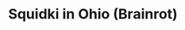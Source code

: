 ---
slug: squidki-in-ohio-brainrot
title: Squidki in Ohio (Brainrot)
description: "Squidki in Ohio (Brainrot) is an exciting online game. Play for free directly in your browser!"
icon: /images/new_mods/Sprunki in Ohio (Brainrot).png
url: https://wowtbc.net/sprunkin/sprunki-brainroot/index.html
previewImage: /images/new_mods/Sprunki in Ohio (Brainrot).png
type: new mods

# SEO配置
seo:
  title: "Squidki in Ohio (Brainrot) - Play Free Online Game | Fun Browser Games"
  description: "Squidki in Ohio (Brainrot) - Play this fun online game for free in your browser. No download required!"
  ogImage: "/images/new_mods/Sprunki in Ohio (Brainrot).png"
  keywords: "squidki-in-ohio-brainrot, online game, browser game, free game, new mods game, play online"

videoUrls:
  - https://www.youtube.com/embed/example1
  - https://www.youtube.com/embed/example2

whyPlay:
  title: "Why Play Squidki in Ohio (Brainrot)?"
  items:
    - "Immersive Gameplay: Squidki in Ohio (Brainrot) offers an engaging and immersive gaming experience that will keep you entertained for hours"
    - "Challenging Levels: Test your skills with increasingly difficult challenges and obstacles"
    - "Beautiful Graphics: Enjoy stunning visuals and smooth animations that bring the game world to life"
    - "Regular Updates: New content and features are added regularly to keep the game fresh and exciting"
    - "Free to Play: Experience all the fun without spending a penny"
    - "Community Features: Connect with other players, share strategies, and compete for high scores"
    - "Cross-Platform: Play on any device with a web browser, no downloads required"

features:
  title: "Key Features of Squidki in Ohio (Brainrot)"
  image: "/images/new_mods/Sprunki in Ohio (Brainrot).png"
  items:
    - "Intuitive Controls: Easy to learn controls make Squidki in Ohio (Brainrot) accessible for players of all skill levels"
    - "Multiple Game Modes: Enjoy various gameplay options that provide different challenges and experiences"
    - "Character Customization: Personalize your gaming experience with unique characters and items"
    - "Achievement System: Complete special tasks to earn rewards and recognition"
    - "Leaderboards: Compete with players worldwide and see who can achieve the highest scores"

characteristics:
  title: "Game Characteristics"
  image: "/images/new_mods/Sprunki in Ohio (Brainrot).png"
  items:
    - "Genre: New mods game with elements of strategy and skill"
    - "Difficulty: Suitable for both casual gamers and those seeking a challenge"
    - "Play Time: Quick sessions or extended gameplay, depending on your preference"
    - "Art Style: Vibrant and engaging visuals that enhance the gaming experience"
    - "Sound Design: Immersive audio that complements the gameplay perfectly"

info: "Squidki in Ohio (Brainrot) is an exciting online game that offers players a unique and engaging gaming experience. With its intuitive controls, stunning visuals, and challenging gameplay, Squidki in Ohio (Brainrot) provides hours of entertainment for players of all ages and skill levels. Whether you're looking for a quick gaming session during a break or an extended play session, Squidki in Ohio (Brainrot) delivers an immersive experience that will keep you coming back for more. The game features multiple levels of increasing difficulty, ensuring that players are constantly challenged as they progress. With regular updates adding new content and features, Squidki in Ohio (Brainrot) remains fresh and exciting, providing endless entertainment options for its growing community of players."

howToPlayIntro: "Welcome to Squidki in Ohio (Brainrot)! This guide will walk you through the basics and help you master the game. Whether you're a beginner or looking to improve your skills, these tips and instructions will enhance your gaming experience."

howToPlaySteps:
  - title: "Getting Started"
    description: "Begin your Squidki in Ohio (Brainrot) adventure by familiarizing yourself with the controls. Use your keyboard or mouse to navigate through the game interface. The tutorial will guide you through the basic mechanics and help you understand the objectives."
  - title: "Understanding the Objectives"
    description: "In Squidki in Ohio (Brainrot), your main goal is to progress through levels by completing specific objectives. Each level presents unique challenges that require different strategies and approaches."
  - title: "Mastering the Controls"
    description: "Practice using the controls to improve your precision and reaction time. Squidki in Ohio (Brainrot) requires quick reflexes and strategic thinking to overcome obstacles and defeat opponents."
  - title: "Utilizing Power-ups"
    description: "Collect power-ups throughout the game to enhance your abilities and overcome difficult challenges. Each power-up offers unique advantages that can be crucial for success."
  - title: "Developing Strategies"
    description: "As you progress in Squidki in Ohio (Brainrot), develop effective strategies for different scenarios. Analyze patterns, anticipate challenges, and adapt your approach to maximize your performance."

faq:
  title: "Frequently Asked Questions about Squidki in Ohio (Brainrot)"
  items:
    - question: "Is Squidki in Ohio (Brainrot) free to play?"
      answer: "Yes, Squidki in Ohio (Brainrot) is completely free to play directly in your web browser. No downloads or purchases are required to enjoy the full game experience."
    - question: "Can I play Squidki in Ohio (Brainrot) on mobile devices?"
      answer: "Yes, Squidki in Ohio (Brainrot) is optimized for both desktop and mobile play. You can enjoy the game on any device with a web browser and internet connection."
    - question: "Are there any in-game purchases?"
      answer: "While Squidki in Ohio (Brainrot) is free to play, there may be optional in-game purchases available for cosmetic items or additional features that don't affect core gameplay."
    - question: "How often is Squidki in Ohio (Brainrot) updated?"
      answer: "The developers regularly update Squidki in Ohio (Brainrot) with new content, features, and improvements based on player feedback and game performance."
    - question: "Can I play Squidki in Ohio (Brainrot) offline?"
      answer: "Currently, Squidki in Ohio (Brainrot) requires an internet connection to play as it's a browser-based online game."
    - question: "Is Squidki in Ohio (Brainrot) suitable for children?"
      answer: "Yes, Squidki in Ohio (Brainrot) is designed to be family-friendly and suitable for players of all ages."
    - question: "How do I report bugs or issues?"
      answer: "If you encounter any problems while playing Squidki in Ohio (Brainrot), you can report them through the game's support page or contact the developers directly through their website."
    - question: "Still Have Questions?"
      answer: "If you have additional questions about Squidki in Ohio (Brainrot) that aren't covered in this FAQ, please visit our support center or contact our customer service team for assistance."
---